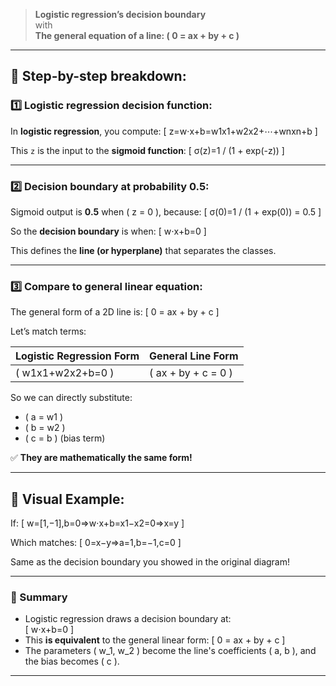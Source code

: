 
> **Logistic regression’s decision boundary**  
with  
> **The general equation of a line: \( 0 = ax + by + c \)**

---

## 🧠 Step-by-step breakdown:

### 1️⃣ **Logistic regression decision function:**

In **logistic regression**, you compute:
\[
z=w⋅x+b=w1​x1​+w2​x2​+⋯+wn​xn​+b
\]

This `z` is the input to the **sigmoid function**:
\[
σ(z)=1 / (1 + exp(-z))
\]

---

### 2️⃣ **Decision boundary at probability 0.5:**

Sigmoid output is **0.5** when \( z = 0 \), because:
\[
σ(0)=1 / (1 + exp(0)) = 0.5
\]

So the **decision boundary** is when:
\[
w⋅x+b=0
\]

This defines the **line (or hyperplane)** that separates the classes.

---

### 3️⃣ **Compare to general linear equation:**

The general form of a 2D line is:
\[
0 = ax + by + c
\]

Let’s match terms:

| Logistic Regression Form | General Line Form |
|--------------------------|-------------------|
| \( w1​x1​+w2​x2​+b=0 \) | \( ax + by + c = 0 \) |

So we can directly substitute:
- \( a = w1​ \)
- \( b = w2 \)
- \( c = b \) (bias term)

✅ **They are mathematically the same form!**

---

## 🧩 Visual Example:

If:
\[
w=[1,−1],b=0⇒w⋅x+b=x1​−x2​=0⇒x=y
\]

Which matches:
\[
0=x−y⇒a=1,b=−1,c=0
\]

Same as the decision boundary you showed in the original diagram!

---

### 🧠 Summary

- Logistic regression draws a decision boundary at:  
  \[
  w⋅x+b=0
  \]
- This **is equivalent** to the general linear form:
  \[
  0 = ax + by + c
  \]
- The parameters \( w_1, w_2 \) become the line's coefficients \( a, b \), and the bias becomes \( c \).

---

